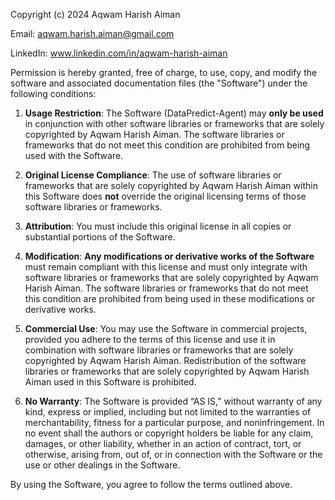 Copyright (c) 2024 Aqwam Harish Aiman

Email: aqwam.harish.aiman@gmail.com  

LinkedIn: www.linkedin.com/in/aqwam-harish-aiman

Permission is hereby granted, free of charge, to use, copy, and modify the software and associated documentation files (the "Software") under the following conditions:

1. **Usage Restriction**: The Software (DataPredict-Agent) may **only be used** in conjunction with other software libraries or frameworks that are solely copyrighted by Aqwam Harish Aiman. The software libraries or frameworks that do not meet this condition are prohibited from being used with the Software.

2. **Original License Compliance**: The use of software libraries or frameworks that are solely copyrighted by Aqwam Harish Aiman within this Software does **not** override the original licensing terms of those software libraries or frameworks.

3. **Attribution**: You must include this original license in all copies or substantial portions of the Software.

4. **Modification**: **Any modifications or derivative works of the Software** must remain compliant with this license and must only integrate with software libraries or frameworks that are solely copyrighted by Aqwam Harish Aiman. The software libraries or frameworks that do not meet this condition are prohibited from being used in these modifications or derivative works.

5. **Commercial Use**: You may use the Software in commercial projects, provided you adhere to the terms of this license and use it in combination with software libraries or frameworks that are solely copyrighted by Aqwam Harish Aiman. Redistribution of the software libraries or frameworks that are solely copyrighted by Aqwam Harish Aiman used in this Software is prohibited.

6. **No Warranty**: The Software is provided “AS IS,” without warranty of any kind, express or implied, including but not limited to the warranties of merchantability, fitness for a particular purpose, and noninfringement. In no event shall the authors or copyright holders be liable for any claim, damages, or other liability, whether in an action of contract, tort, or otherwise, arising from, out of, or in connection with the Software or the use or other dealings in the Software.

By using the Software, you agree to follow the terms outlined above.
